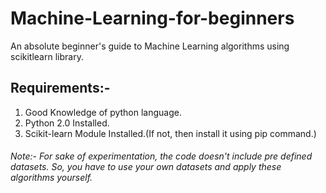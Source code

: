 # Machine-Learning-for-beginners
An absolute beginner's guide to Machine Learning algorithms using scikitlearn library.

<h2>Requirements:-</h2>
<ol>
  <li>Good Knowledge of python language.</li>
  <li>Python 2.0 Installed.</li>
  <li>Scikit-learn Module Installed.(If not, then install it using pip command.)</li>
  </ol>
  
  <h6>Note:- For sake of experimentation, the code doesn't include pre defined datasets. So, you have to use your own datasets and apply
  these algorithms yourself.</h6>
